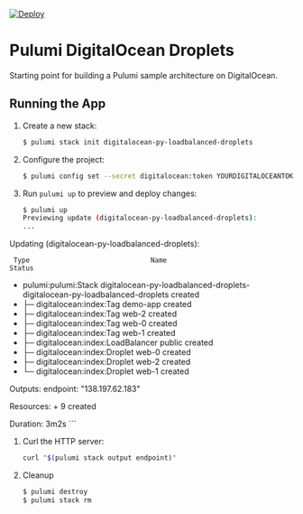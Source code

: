 [![Deploy](https://get.pulumi.com/new/button.svg)](https://app.pulumi.com/new?template=https://github.com/pulumi/examples/blob/master/digitalocean-py-loadbalanced-droplets/README.md)

# Pulumi DigitalOcean Droplets

Starting point for building a Pulumi sample architecture on DigitalOcean.

## Running the App

1.  Create a new stack:

    ```bash
    $ pulumi stack init digitalocean-py-loadbalanced-droplets
    ```

1. Configure the project:

    ```bash
    $ pulumi config set --secret digitalocean:token YOURDIGITALOCEANTOKEN
    ```

1. Run `pulumi up` to preview and deploy changes:

    ```bash
    $ pulumi up
    Previewing update (digitalocean-py-loadbalanced-droplets):
    ...

Updating (digitalocean-py-loadbalanced-droplets):

     Type                              Name                                                                         Status
 +   pulumi:pulumi:Stack                 digitalocean-py-loadbalanced-droplets-digitalocean-py-loadbalanced-droplets  created
 +   ├─ digitalocean:index:Tag           demo-app                                                                     created
 +   ├─ digitalocean:index:Tag           web-2                                                                        created
 +   ├─ digitalocean:index:Tag           web-0                                                                        created
 +   ├─ digitalocean:index:Tag           web-1                                                                        created
 +   ├─ digitalocean:index:LoadBalancer  public                                                                       created
 +   ├─ digitalocean:index:Droplet       web-0                                                                        created
 +   ├─ digitalocean:index:Droplet       web-2                                                                        created
 +   └─ digitalocean:index:Droplet       web-1                                                                        created

Outputs:
    endpoint: "138.197.62.183"

Resources:
    + 9 created

Duration: 3m2s
    ```

1. Curl the HTTP server:

    ```bash
    curl "$(pulumi stack output endpoint)"
    ```

1. Cleanup

    ```bash
    $ pulumi destroy
    $ pulumi stack rm
    ```

